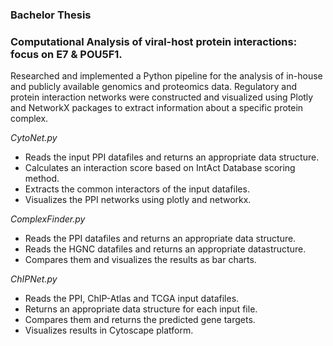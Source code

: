 ### Bachelor Thesis
### Computational Analysis of viral-host protein interactions: focus on E7 & POU5F1.

Researched and implemented a Python pipeline for the analysis of in-house and publicly available genomics and proteomics data. Regulatory and protein interaction networks were constructed and visualized using Plotly and NetworkX packages to extract information about a specific protein complex.

*CytoNet.py*
- Reads the input PPI datafiles and returns an appropriate data structure.
- Calculates an interaction score based on IntAct Database scoring method.
- Extracts the common interactors of the input datafiles.
- Visualizes the PPI networks using plotly and networkx.

*ComplexFinder.py*
- Reads the PPI datafiles and returns an appropriate data structure.
- Reads the HGNC datafiles and returns an appropriate datastructure.
- Compares them and visualizes the results as bar charts.

*ChIPNet.py*
- Reads the PPI, ChIP-Atlas and TCGA input datafiles.
- Returns an appropriate data structure for each input file.
- Compares them and returns the predicted gene targets.
- Visualizes results in Cytoscape platform.

